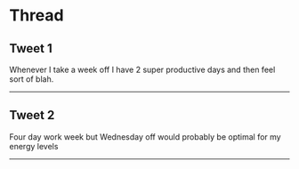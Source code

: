 # Thread

## Tweet 1

Whenever I take a week off I have 2 super productive days and then feel sort of blah.

---

## Tweet 2

Four day work week but Wednesday off would probably be optimal for my energy levels

---

